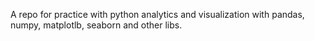 A repo for practice with python analytics and visualization with pandas, numpy, matplotlb, seaborn and other libs.
